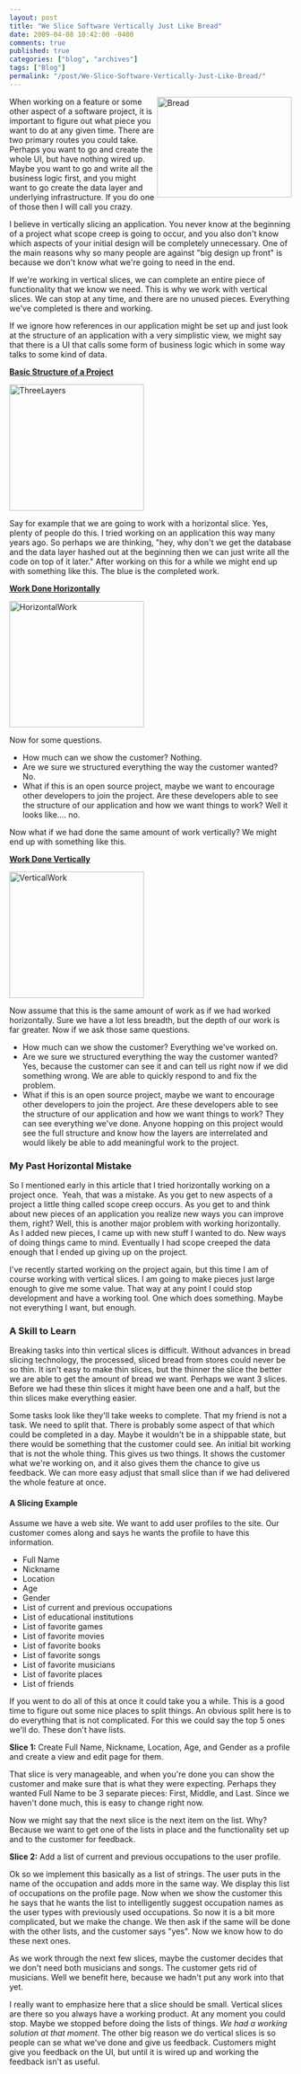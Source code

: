 ```yaml
---
layout: post
title: "We Slice Software Vertically Just Like Bread"
date: 2009-04-08 10:42:00 -0400
comments: true
published: true
categories: ["blog", "archives"]
tags: ["Blog"]
permalink: "/post/We-Slice-Software-Vertically-Just-Like-Bread/"
---
```

<!-- more -->

<p><img style="border-bottom: 0px; border-left: 0px; border-top: 0px; border-right: 0px" src="http://brendan.enrick.com/files/media/image/WindowsLiveWriter/WeSliceSoftwareVerticallyJustLikeBread_8737/Bread_3.jpg" border="0" alt="Bread" width="240" height="179" align="right" /> When working on a feature or some other aspect of a software project, it is important to figure out what piece you want to do at any given time. There are two primary routes you could take. Perhaps you want to go and create the whole UI, but have nothing wired up. Maybe you want to go and write all the business logic first, and you might want to go create the data layer and underlying infrastructure. If you do one of those then I will call you crazy.</p>
<p>I believe in vertically slicing an application. You never know at the beginning of a project what scope creep is going to occur, and you also don't know which aspects of your initial design will be completely unnecessary. One of the main reasons why so many people are against "big design up front" is because we don't know what we're going to need in the end.</p>
<p>If we're working in vertical slices, we can complete an entire piece of functionality that we know we need. This is why we work with vertical slices. We can stop at any time, and there are no unused pieces. Everything we've completed is there and working.</p>
<p>If we ignore how references in our application might be set up and just look at the structure of an application with a very simplistic view, we might say that there is a UI that calls some form of business logic which in some way talks to some kind of data.</p>
<p><strong><span style="text-decoration: underline;">Basic Structure of a Project</span></strong></p>
<p><a href="http://brendan.enrick.com/files/media/image/WindowsLiveWriter/WeSliceSoftwareVerticallyJustLikeBread_8737/ThreeLayers_4.jpg"><img style="border-bottom: 0px; border-left: 0px; border-top: 0px; border-right: 0px" src="http://brendan.enrick.com/files/media/image/WindowsLiveWriter/WeSliceSoftwareVerticallyJustLikeBread_8737/ThreeLayers_thumb_1.jpg" border="0" alt="ThreeLayers" width="240" height="225" /></a></p>
<p>Say for example that we are going to work with a horizontal slice. Yes, plenty of people do this. I tried working on an application this way many years ago. So perhaps we are thinking, "hey, why don't we get the database and the data layer hashed out at the beginning then we can just write all the code on top of it later." After working on this for a while we might end up with something like this. The blue is the completed work.</p>
<p><strong><span style="text-decoration: underline;">Work Done Horizontally</span></strong></p>
<p><a href="http://brendan.enrick.com/files/media/image/WindowsLiveWriter/WeSliceSoftwareVerticallyJustLikeBread_8737/HorizontalWork_4.jpg"><img style="border-bottom: 0px; border-left: 0px; border-top: 0px; border-right: 0px" src="http://brendan.enrick.com/files/media/image/WindowsLiveWriter/WeSliceSoftwareVerticallyJustLikeBread_8737/HorizontalWork_thumb_1.jpg" border="0" alt="HorizontalWork" width="240" height="225" /></a></p>
<p>Now for some questions.</p>
<ul>
<li>How much can we show the customer? Nothing.</li>
<li>Are we sure we structured everything the way the customer wanted? No.</li>
<li>What if this is an open source project, maybe we want to encourage other developers to join the project. Are these developers able to see the structure of our application and how we want things to work? Well it looks like.... no.</li>
</ul>
<p>Now what if we had done the same amount of work vertically? We might end up with something like this.</p>
<p><strong><span style="text-decoration: underline;">Work Done Vertically</span></strong></p>
<p><a href="http://brendan.enrick.com/files/media/image/WindowsLiveWriter/WeSliceSoftwareVerticallyJustLikeBread_8737/VerticalWork_2.jpg"><img style="border-bottom: 0px; border-left: 0px; border-top: 0px; border-right: 0px" src="http://brendan.enrick.com/files/media/image/WindowsLiveWriter/WeSliceSoftwareVerticallyJustLikeBread_8737/VerticalWork_thumb.jpg" border="0" alt="VerticalWork" width="240" height="225" /></a></p>
<p>Now assume that this is the same amount of work as if we had worked horizontally. Sure we have a lot less breadth, but the depth of our work is far greater. Now if we ask those same questions.</p>
<ul>
<li>How much can we show the customer? Everything we've worked on.</li>
<li>Are we sure we structured everything the way the customer wanted? Yes, because the customer can see it and can tell us right now if we did something wrong. We are able to quickly respond to and fix the problem.</li>
<li>What if this is an open source project, maybe we want to encourage other developers to join the project. Are these developers able to see the structure of our application and how we want things to work? They can see everything we've done. Anyone hopping on this project would see the full structure and know how the layers are interrelated and would likely be able to add meaningful work to the project.</li>
</ul>
<h3>My Past Horizontal Mistake</h3>
<p>So I mentioned early in this article that I tried horizontally working on a project once.&nbsp; Yeah, that was a mistake. As you get to new aspects of a project a little thing called scope creep occurs. As you get to and think about new pieces of an application you realize new ways you can improve them, right? Well, this is another major problem with working horizontally. As I added new pieces, I came up with new stuff I wanted to do. New ways of doing things came to mind. Eventually I had scope creeped the data enough that I ended up giving up on the project.</p>
<p>I've recently started working on the project again, but this time I am of course working with vertical slices. I am going to make pieces just large enough to give me some value. That way at any point I could stop development and have a working tool. One which does something. Maybe not everything I want, but enough.</p>
<h3>A Skill to Learn</h3>
<p>Breaking tasks into thin vertical slices is difficult. Without advances in bread slicing technology, the processed, sliced bread from stores could never be so thin. It isn't easy to make thin slices, but the thinner the slice the better we are able to get the amount of bread we want. Perhaps we want 3 slices. Before we had these thin slices it might have been one and a half, but the thin slices make everything easier.</p>
<p>Some tasks look like they'll take weeks to complete. That my friend is not a task. We need to split that. There is probably some aspect of that which could be completed in a day. Maybe it wouldn't be in a shippable state, but there would be something that the customer could see. An initial bit working that is not the whole thing. This gives us two things. It shows the customer what we're working on, and it also gives them the chance to give us feedback. We can more easy adjust that small slice than if we had delivered the whole feature at once.</p>
<h4>A Slicing Example</h4>
<p>Assume we have a web site. We want to add user profiles to the site. Our customer comes along and says he wants the profile to have this information.</p>
<ul>
<li>Full Name</li>
<li>Nickname</li>
<li>Location</li>
<li>Age</li>
<li>Gender</li>
<li>List of current and previous occupations</li>
<li>List of educational institutions</li>
<li>List of favorite games</li>
<li>List of favorite movies</li>
<li>List of favorite books</li>
<li>List of favorite songs</li>
<li>List of favorite musicians</li>
<li>List of favorite places</li>
<li>List of friends</li>
</ul>
<p>If you went to do all of this at once it could take you a while. This is a good time to figure out some nice places to split things. An obvious split here is to do everything that is not complicated. For this we could say the top 5 ones we'll do. These don't have lists.</p>
<p><strong>Slice 1:</strong> Create Full Name, Nickname, Location, Age, and Gender as a profile and create a view and edit page for them.</p>
<p>That slice is very manageable, and when you're done you can show the customer and make sure that is what they were expecting. Perhaps they wanted Full Name to be 3 separate pieces: First, Middle, and Last. Since we haven't done much, this is easy to change right now.</p>
<p>Now we might say that the next slice is the next item on the list. Why? Because we want to get one of the lists in place and the functionality set up and to the customer for feedback.</p>
<p><strong>Slice 2:</strong> Add a list of current and previous occupations to the user profile.</p>
<p>Ok so we implement this basically as a list of strings. The user puts in the name of the occupation and adds more in the same way. We display this list of occupations on the profile page. Now when we show the customer this he says that he wants the list to intelligently suggest occupation names as the user types with previously used occupations. So now it is a bit more complicated, but we make the change. We then ask if the same will be done with the other lists, and the customer says "yes". Now we know how to do these next ones.</p>
<p>As we work through the next few slices, maybe the customer decides that we don't need both musicians and songs. The customer gets rid of musicians. Well we benefit here, because we hadn't put any work into that yet.</p>
<p>I really want to emphasize here that a slice should be small. Vertical slices are there so you always have a working product. At any moment you could stop. Maybe we stopped before doing the lists of things. <em>We had a working solution at that moment</em>. The other big reason we do vertical slices is so people can se what we've done and give us feedback. Customers might give you feedback on the UI, but until it is wired up and working the feedback isn't as useful.</p>
